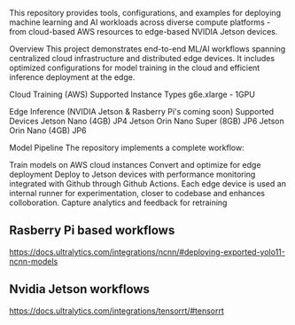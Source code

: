This repository provides tools, configurations, and examples for deploying machine learning and AI workloads across diverse compute platforms - from cloud-based AWS resources to edge-based NVIDIA Jetson devices.

Overview
This project demonstrates end-to-end ML/AI workflows spanning centralized cloud infrastructure and distributed edge devices. It includes optimized configurations for model training in the cloud and efficient inference deployment at the edge.

Cloud Training (AWS)
Supported Instance Types
g6e.xlarge - 1GPU

Edge Inference (NVIDIA Jetson & Rasberry Pi's coming soon)
Supported Devices
Jetson Nano (4GB) JP4
Jetson Orin Nano Super (8GB) JP6
Jetson Orin Nano (4GB) JP6

Model Pipeline
The repository implements a complete workflow:

Train models on AWS cloud instances
Convert and optimize for edge deployment
Deploy to Jetson devices with performance monitoring integrated with Github through Github Actions. Each edge device is used an internal runner for experimentation, closer to codebase and enhances colloboration.
Capture analytics and feedback for retraining


## Rasberry Pi based workflows
https://docs.ultralytics.com/integrations/ncnn/#deploying-exported-yolo11-ncnn-models

## Nvidia Jetson workflows
https://docs.ultralytics.com/integrations/tensorrt/#tensorrt

